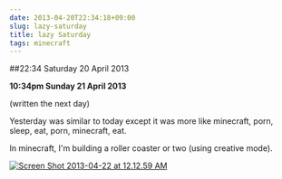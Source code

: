```yaml
---
date: 2013-04-20T22:34:18+09:00
slug: lazy-saturday
title: lazy Saturday
tags: minecraft
---
```


##22:34 Saturday 20 April 2013

**10:34pm Sunday 21 April 2013**

(written the next day)

Yesterday was similar to today except it was more like minecraft, porn, sleep, eat, porn, minecraft, eat.

In minecraft, I'm building a roller coaster or two (using creative mode).

[![Screen Shot 2013-04-22 at 12.12.59 AM](/images/2013/04/Screen-Shot-2013-04-22-at-12.12.59-AM-1024x576.png)](/images/2013/04/Screen-Shot-2013-04-22-at-12.12.59-AM.png)
